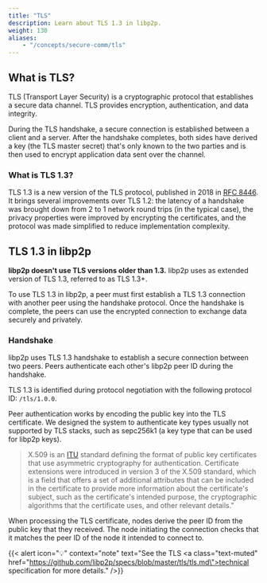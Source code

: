 ```yaml
---
title: "TLS"
description: Learn about TLS 1.3 in libp2p.
weight: 130
aliases:
    - "/concepts/secure-comm/tls"
---
```


## What is TLS?

TLS (Transport Layer Security) is a cryptographic protocol that establishes a
secure data channel. TLS provides encryption, authentication, and data integrity.

During the TLS handshake, a secure connection is established between a client
and a server. After the handshake completes, both sides have derived a key
(the TLS master secret) that's only known to the two parties and is then used to
encrypt application data sent over the channel.

### What is TLS 1.3?

TLS 1.3 is a new version of the TLS protocol, published in 2018 in
[RFC 8446](https://www.rfc-editor.org/rfc/rfc8446). It brings several
improvements over TLS 1.2: the latency of a handshake was brought
down from 2 to 1 network round trips (in the typical case), the privacy
properties were improved by encrypting the certificates, and the protocol
was made simplified to reduce implementation complexity.

## TLS 1.3 in libp2p

**libp2p doesn't use TLS versions older than 1.3.** libp2p uses as extended
version of TLS 1.3, referred to as TLS 1.3+.

To use TLS 1.3 in libp2p, a peer must first establish a TLS 1.3 connection with
another peer using the handshake protocol. Once the handshake is complete, the peers
can use the encrypted connection to exchange data securely and privately.

### Handshake

libp2p uses TLS 1.3 handshake to establish a secure connection between two peers.
Peers authenticate each other's libp2p peer ID during the handshake.

TLS 1.3 is identified during protocol negotiation with the following protocol
ID: `/tls/1.0.0`.

Peer authentication works by encoding the public key into the TLS certificate.
We designed the system to authenticate key types usually not
supported by TLS stacks, such as sepc256k1 (a key type that can be used for
libp2p keys).

> X.509 is an [ITU](https://www.itu.int/en/Pages/default.aspx) standard defining the format of public key certificates that use asymmetric cryptography for authentication. Certificate extensions were introduced in version 3 of the X.509 standard, which is a field that offers a set of additional attributes that can be included in the certificate to provide more information about the certificate's subject, such as the certificate's intended purpose, the cryptographic algorithms that the certificate uses, and other relevant details."

When processing the TLS certificate, nodes derive the peer ID from the public key that
they received. The node initiating the connection checks that it matches the peer ID of the node it intended
to connect to.

{{< alert icon="💡" context="note" text="See the TLS <a class=\"text-muted\" href=\"https://github.com/libp2p/specs/blob/master/tls/tls.md\">technical specification</a> for more details." />}}
